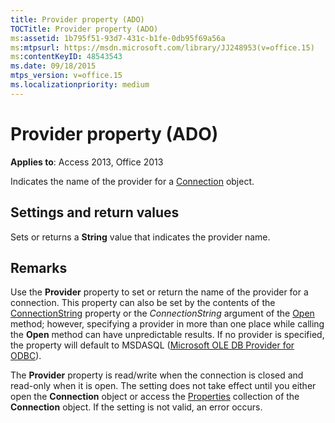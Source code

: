 ```yaml
---
title: Provider property (ADO)
TOCTitle: Provider property (ADO)
ms:assetid: 1b795f51-93d7-431c-b1fe-0db95f69a56a
ms:mtpsurl: https://msdn.microsoft.com/library/JJ248953(v=office.15)
ms:contentKeyID: 48543543
ms.date: 09/18/2015
mtps_version: v=office.15
ms.localizationpriority: medium
---
```


# Provider property (ADO)


**Applies to**: Access 2013, Office 2013

Indicates the name of the provider for a [Connection](connection-object-ado.md) object.

## Settings and return values

Sets or returns a **String** value that indicates the provider name.

## Remarks

Use the **Provider** property to set or return the name of the provider for a connection. This property can also be set by the contents of the [ConnectionString](connectionstring-property-ado.md) property or the *ConnectionString* argument of the [Open](open-method-ado-connection.md) method; however, specifying a provider in more than one place while calling the **Open** method can have unpredictable results. If no provider is specified, the property will default to MSDASQL ([Microsoft OLE DB Provider for ODBC](microsoft-ole-db-provider-for-odbc.md)).

The **Provider** property is read/write when the connection is closed and read-only when it is open. The setting does not take effect until you either open the **Connection** object or access the [Properties](properties-collection-ado.md) collection of the **Connection** object. If the setting is not valid, an error occurs.

